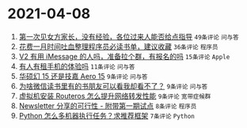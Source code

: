 # 2021-04-08

1. [第一次见女方家长，没有经验，各位过来人能否给点指导](https://www.v2ex.com/t/768918) `49条评论` `问与答`
1. [花费一月时间吐血整理程序员必读书单，建议收藏](https://www.v2ex.com/t/768913) `36条评论` `程序员`
1. [V2 有用 iMessage 的人吗，准备拉个群，有报名的吗](https://www.v2ex.com/t/768923) `15条评论` `Apple`
1. [有人有租手机的体验吗](https://www.v2ex.com/t/768914) `11条评论` `问与答`
1. [华硕幻 15 还是技嘉 Aero 15](https://www.v2ex.com/t/768951) `9条评论` `问与答`
1. [为啥微信读书里有的书朋友可以看我却看不了？](https://www.v2ex.com/t/768915) `9条评论` `问与答`
1. [虚拟机安装 Routeros 怎么提升网络转发性能](https://www.v2ex.com/t/768911) `9条评论` `宽带症候群`
1. [Newsletter 分享的可行性 - 附带第一期试点](https://www.v2ex.com/t/768943) `8条评论` `程序员`
1. [Python 怎么多机器执行任务？求推荐框架](https://www.v2ex.com/t/768952) `7条评论` `Python`
